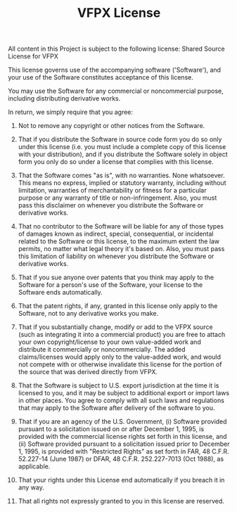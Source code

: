 ﻿---
layout: page
title: VFPX License
permalink: /license/
---

All content in this Project is subject to the following license:
Shared Source License for VFPX

This license governs use of the accompanying software ('Software'), and your
use of the Software constitutes acceptance of this license.

You may use the Software for any commercial or noncommercial purpose,
including distributing derivative works.

In return, we simply require that you agree:

1. Not to remove any copyright or other notices from the Software.

2. That if you distribute the Software in source code form you do so only under this license (i.e. you must include a complete copy of this license with your distribution), and if you distribute the Software solely in object form you only do so under a license that complies with this license.

3. That the Software comes "as is", with no warranties. None whatsoever. This means no express, implied or statutory warranty, including without limitation, warranties of merchantability or fitness for a particular purpose or any warranty of title or non-infringement. Also, you must pass this disclaimer on whenever you distribute the Software or derivative works.

4. That no contributor to the Software will be liable for any of those types of damages known as indirect, special, consequential, or incidental related to the Software or this license, to the maximum extent the law permits, no matter what legal theory it's based on. Also, you must pass this limitation of liability on whenever you distribute the Software or derivative works.

5. That if you sue anyone over patents that you think may apply to the Software for a person's use of the Software, your license to the Software ends automatically.

6. That the patent rights, if any, granted in this license only apply to the Software, not to any derivative works you make.

7. That if you substantially change, modify or add to the VFPX source (such as integrating it into a commercial product) you are free to attach your own copyright/license to your own value-added work and distribute it commercially or noncommercially. The added claims/licenses would apply only to the value-added work, and would not compete with or otherwise invalidate this license for the portion of the source that was derived directly from VFPX.

8. That the Software is subject to U.S. export jurisdiction at the time it is licensed to you, and it may be subject to additional export or import laws in other places. You agree to comply with all such laws and regulations that may apply to the Software after delivery of the software to you.

9. That if you are an agency of the U.S. Government, (i) Software provided pursuant to a solicitation issued on or after December 1, 1995, is provided with the commercial license rights set forth in this license, and (ii) Software provided pursuant to a solicitation issued prior to December 1, 1995, is provided with "Restricted Rights" as set forth in FAR, 48 C.F.R. 52.227-14 (June 1987) or DFAR, 48 C.F.R. 252.227-7013 (Oct 1988), as applicable.

10. That your rights under this License end automatically if you breach it in any way.

11. That all rights not expressly granted to you in this license are reserved.